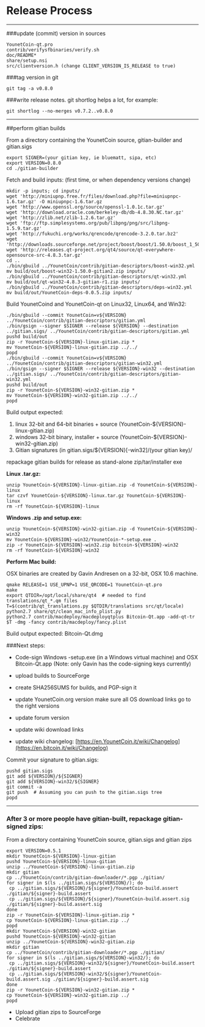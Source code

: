 Release Process
====================

* * *

###update (commit) version in sources


	YounetCoin-qt.pro
	contrib/verifysfbinaries/verify.sh
	doc/README*
	share/setup.nsi
	src/clientversion.h (change CLIENT_VERSION_IS_RELEASE to true)

###tag version in git

	git tag -a v0.8.0

###write release notes. git shortlog helps a lot, for example:

	git shortlog --no-merges v0.7.2..v0.8.0

* * *

##perform gitian builds

 From a directory containing the YounetCoin source, gitian-builder and gitian.sigs
  
	export SIGNER=(your gitian key, ie bluematt, sipa, etc)
	export VERSION=0.8.0
	cd ./gitian-builder

 Fetch and build inputs: (first time, or when dependency versions change)

	mkdir -p inputs; cd inputs/
	wget 'http://miniupnp.free.fr/files/download.php?file=miniupnpc-1.6.tar.gz' -O miniupnpc-1.6.tar.gz
	wget 'http://www.openssl.org/source/openssl-1.0.1c.tar.gz'
	wget 'http://download.oracle.com/berkeley-db/db-4.8.30.NC.tar.gz'
	wget 'http://zlib.net/zlib-1.2.6.tar.gz'
	wget 'ftp://ftp.simplesystems.org/pub/libpng/png/src/libpng-1.5.9.tar.gz'
	wget 'http://fukuchi.org/works/qrencode/qrencode-3.2.0.tar.bz2'
	wget 'http://downloads.sourceforge.net/project/boost/boost/1.50.0/boost_1_50_0.tar.bz2'
	wget 'http://releases.qt-project.org/qt4/source/qt-everywhere-opensource-src-4.8.3.tar.gz'
	cd ..
	./bin/gbuild ../YounetCoin/contrib/gitian-descriptors/boost-win32.yml
	mv build/out/boost-win32-1.50.0-gitian2.zip inputs/
	./bin/gbuild ../YounetCoin/contrib/gitian-descriptors/qt-win32.yml
	mv build/out/qt-win32-4.8.3-gitian-r1.zip inputs/
	./bin/gbuild ../YounetCoin/contrib/gitian-descriptors/deps-win32.yml
	mv build/out/YounetCoin-deps-0.0.5.zip inputs/

 Build YounetCoind and YounetCoin-qt on Linux32, Linux64, and Win32:
  
	./bin/gbuild --commit YounetCoin=v${VERSION} ../YounetCoin/contrib/gitian-descriptors/gitian.yml
	./bin/gsign --signer $SIGNER --release ${VERSION} --destination ../gitian.sigs/ ../YounetCoin/contrib/gitian-descriptors/gitian.yml
	pushd build/out
	zip -r YounetCoin-${VERSION}-linux-gitian.zip *
	mv YounetCoin-${VERSION}-linux-gitian.zip ../../
	popd
	./bin/gbuild --commit YounetCoin=v${VERSION} ../YounetCoin/contrib/gitian-descriptors/gitian-win32.yml
	./bin/gsign --signer $SIGNER --release ${VERSION}-win32 --destination ../gitian.sigs/ ../YounetCoin/contrib/gitian-descriptors/gitian-win32.yml
	pushd build/out
	zip -r YounetCoin-${VERSION}-win32-gitian.zip *
	mv YounetCoin-${VERSION}-win32-gitian.zip ../../
	popd

  Build output expected:

  1. linux 32-bit and 64-bit binaries + source (YounetCoin-${VERSION}-linux-gitian.zip)
  2. windows 32-bit binary, installer + source (YounetCoin-${VERSION}-win32-gitian.zip)
  3. Gitian signatures (in gitian.sigs/${VERSION}[-win32]/(your gitian key)/

repackage gitian builds for release as stand-alone zip/tar/installer exe

**Linux .tar.gz:**

	unzip YounetCoin-${VERSION}-linux-gitian.zip -d YounetCoin-${VERSION}-linux
	tar czvf YounetCoin-${VERSION}-linux.tar.gz YounetCoin-${VERSION}-linux
	rm -rf YounetCoin-${VERSION}-linux

**Windows .zip and setup.exe:**

	unzip YounetCoin-${VERSION}-win32-gitian.zip -d YounetCoin-${VERSION}-win32
	mv YounetCoin-${VERSION}-win32/YounetCoin-*-setup.exe .
	zip -r YounetCoin-${VERSION}-win32.zip bitcoin-${VERSION}-win32
	rm -rf YounetCoin-${VERSION}-win32

**Perform Mac build:**

  OSX binaries are created by Gavin Andresen on a 32-bit, OSX 10.6 machine.

	qmake RELEASE=1 USE_UPNP=1 USE_QRCODE=1 YounetCoin-qt.pro
	make
	export QTDIR=/opt/local/share/qt4  # needed to find translations/qt_*.qm files
	T=$(contrib/qt_translations.py $QTDIR/translations src/qt/locale)
	python2.7 share/qt/clean_mac_info_plist.py
	python2.7 contrib/macdeploy/macdeployqtplus Bitcoin-Qt.app -add-qt-tr $T -dmg -fancy contrib/macdeploy/fancy.plist

 Build output expected: Bitcoin-Qt.dmg

###Next steps:

* Code-sign Windows -setup.exe (in a Windows virtual machine) and
  OSX Bitcoin-Qt.app (Note: only Gavin has the code-signing keys currently)

* upload builds to SourceForge

* create SHA256SUMS for builds, and PGP-sign it

* update YounetCoin.org version
  make sure all OS download links go to the right versions

* update forum version

* update wiki download links

* update wiki changelog: [https://en.YounetCoin.it/wiki/Changelog](https://en.bitcoin.it/wiki/Changelog)

Commit your signature to gitian.sigs:

	pushd gitian.sigs
	git add ${VERSION}/${SIGNER}
	git add ${VERSION}-win32/${SIGNER}
	git commit -a
	git push  # Assuming you can push to the gitian.sigs tree
	popd

-------------------------------------------------------------------------

### After 3 or more people have gitian-built, repackage gitian-signed zips:

From a directory containing YounetCoin source, gitian.sigs and gitian zips

	export VERSION=0.5.1
	mkdir YounetCoin-${VERSION}-linux-gitian
	pushd YounetCoin-${VERSION}-linux-gitian
	unzip ../YounetCoin-${VERSION}-linux-gitian.zip
	mkdir gitian
	cp ../YounetCoin/contrib/gitian-downloader/*.pgp ./gitian/
	for signer in $(ls ../gitian.sigs/${VERSION}/); do
	 cp ../gitian.sigs/${VERSION}/${signer}/YounetCoin-build.assert ./gitian/${signer}-build.assert
	 cp ../gitian.sigs/${VERSION}/${signer}/YounetCoin-build.assert.sig ./gitian/${signer}-build.assert.sig
	done
	zip -r YounetCoin-${VERSION}-linux-gitian.zip *
	cp YounetCoin-${VERSION}-linux-gitian.zip ../
	popd
	mkdir YounetCoin-${VERSION}-win32-gitian
	pushd YounetCoin-${VERSION}-win32-gitian
	unzip ../YounetCoin-${VERSION}-win32-gitian.zip
	mkdir gitian
	cp ../YounetCoin/contrib/gitian-downloader/*.pgp ./gitian/
	for signer in $(ls ../gitian.sigs/${VERSION}-win32/); do
	 cp ../gitian.sigs/${VERSION}-win32/${signer}/YounetCoin-build.assert ./gitian/${signer}-build.assert
	 cp ../gitian.sigs/${VERSION}-win32/${signer}/YounetCoin-build.assert.sig ./gitian/${signer}-build.assert.sig
	done
	zip -r YounetCoin-${VERSION}-win32-gitian.zip *
	cp YounetCoin-${VERSION}-win32-gitian.zip ../
	popd

- Upload gitian zips to SourceForge
- Celebrate 
